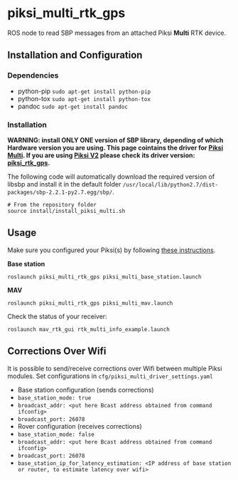 piksi_multi_rtk_gps
======
ROS node to read SBP messages from an attached Piksi **Multi** RTK device.
  
## Installation and Configuration

### Dependencies
  * python-pip `sudo apt-get install python-pip`
  * python-tox `sudo apt-get install python-tox`
  * pandoc     `sudo apt-get install pandoc`
  
### Installation
**WARNING: install __ONLY ONE__ version of SBP library, depending of which Hardware version you are using. This page cointains the driver for [Piksi Multi](https://www.swiftnav.com/piksi-multi). If you are using [Piksi V2](http://docs.swiftnav.com/pdfs/piksi_datasheet_v2.3.1.pdf) please check its driver version: [piksi_rtk_gps](https://github.com/ethz-asl/mav_rtk_gps/tree/master/piksi_rtk_gps).**

The following code will automatically download the required version of libsbp and install it in the default folder `/usr/local/lib/python2.7/dist-packages/sbp-2.2.1-py2.7.egg/sbp/`.

```
# From the repository folder
source install/install_piksi_multi.sh
```

## Usage
Make sure you configured your Piksi(s) by following [these instructions](https://github.com/ethz-asl/mav_rtk_gps/wiki/Installing-and-Configuring-Piksi#settings-piksi-multi).

**Base station**
```
roslaunch piksi_multi_rtk_gps piksi_multi_base_station.launch
```

**MAV**
```
roslaunch piksi_multi_rtk_gps piksi_multi_mav.launch
```
Check the status of your receiver:
```
roslaunch mav_rtk_gui rtk_multi_info_example.launch
```

## Corrections Over Wifi
It is possible to send/receive corrections over Wifi between multiple Piksi modules.
Set configurations in `cfg/piksi_multi_driver_settings.yaml`
- Base station configuration (sends corrections)
 - `base_station_mode: true`
 - `broadcast_addr: <put here Bcast address obtained from command ifconfig>`
 - `broadcast_port: 26078`
- Rover configuration (receives corrections)
 - `base_station_mode: false`
 - `broadcast_addr: <put here Bcast address obtained from command ifconfig>`
 - `broadcast_port: 26078`
 - `base_station_ip_for_latency_estimation: <IP address of base station or router, to estimate latency over wifi>`
